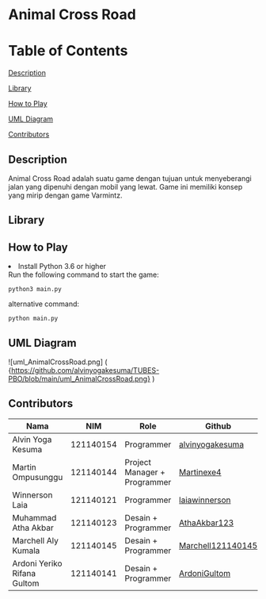 # Animal Cross Road

# Table of Contents
[Description](#description)

[Library](#library)

[How to Play](#how-to-play)

[UML Diagram](#uml-diagram)

[Contributors](#contributors)

## Description
Animal Cross Road adalah suatu game dengan tujuan untuk menyeberangi jalan yang dipenuhi dengan mobil yang lewat. Game ini memiliki konsep yang mirip dengan game Varmintz.

## Library

## How to Play
<li> Install Python 3.6 or higher</li>
Run the following command to start the game:

```
python3 main.py
```
alternative command:

```
python main.py
```
## UML Diagram
![uml_AnimalCrossRoad.png] ( {https://github.com/alvinyogakesuma/TUBES-PBO/blob/main/uml_AnimalCrossRoad.png} )

## Contributors

| Nama | NIM | Role | Github |
| ---- | --- | ---- | ------ |
| Alvin Yoga Kesuma | 121140154 | Programmer | [alvinyogakesuma](https://github.com/alvinyogakesuma) |
| Martin Ompusunggu | 121140144 | Project Manager + Programmer | [Martinexe4](https://github.com/Martinexe4) |
| Winnerson Laia | 121140121 | Programmer | [laiawinnerson](https://github.com/laiawinnerson) |
| Muhammad Atha Akbar | 121140123 | Desain + Programmer | [AthaAkbar123](https://github.com/AthaAkbar123) |
| Marchell Aly Kumala | 121140145 | Desain + Programmer | [Marchell121140145](https://github.com/Marchell121140145) |
| Ardoni Yeriko Rifana Gultom | 121140141 | Desain + Programmer | [ArdoniGultom](https://github.com/gultom20) |
